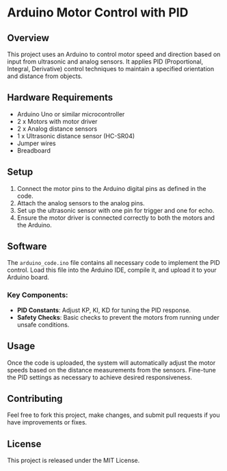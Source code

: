 # Arduino Motor Control with PID

## Overview
This project uses an Arduino to control motor speed and direction based on input from ultrasonic and analog sensors. It applies PID (Proportional, Integral, Derivative) control techniques to maintain a specified orientation and distance from objects.

## Hardware Requirements
- Arduino Uno or similar microcontroller
- 2 x Motors with motor driver
- 2 x Analog distance sensors
- 1 x Ultrasonic distance sensor (HC-SR04)
- Jumper wires
- Breadboard

## Setup
1. Connect the motor pins to the Arduino digital pins as defined in the code.
2. Attach the analog sensors to the analog pins.
3. Set up the ultrasonic sensor with one pin for trigger and one for echo.
4. Ensure the motor driver is connected correctly to both the motors and the Arduino.

## Software
The `arduino_code.ino` file contains all necessary code to implement the PID control. Load this file into the Arduino IDE, compile it, and upload it to your Arduino board.

### Key Components:
- **PID Constants**: Adjust KP, KI, KD for tuning the PID response.
- **Safety Checks**: Basic checks to prevent the motors from running under unsafe conditions.

## Usage
Once the code is uploaded, the system will automatically adjust the motor speeds based on the distance measurements from the sensors. Fine-tune the PID settings as necessary to achieve desired responsiveness.

## Contributing
Feel free to fork this project, make changes, and submit pull requests if you have improvements or fixes.

## License
This project is released under the MIT License.
